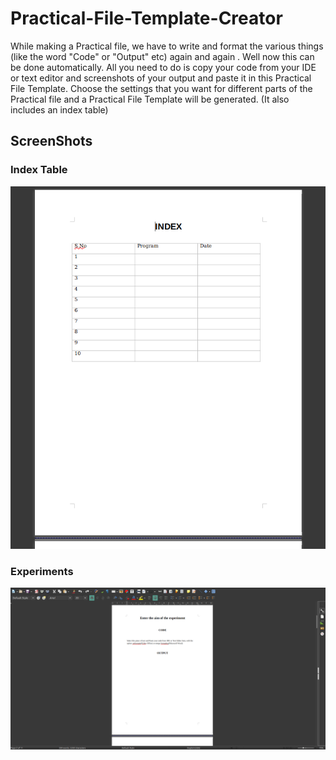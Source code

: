 # Practical-File-Template-Creator

While making a Practical file, we have to write and format the various  things (like the word "Code" or "Output" etc) again and again . Well now this can be done automatically. All you need to do is copy your code from your IDE or text editor and screenshots of your output and paste it in this Practical File Template. Choose the settings that you want for different parts of the Practical file and a Practical File Template will be generated. (It also includes an index table)              

## ScreenShots

### Index Table
![alt text](screenshots/ss1.png)

### Experiments
![alt text](screenshots/ss2.png)